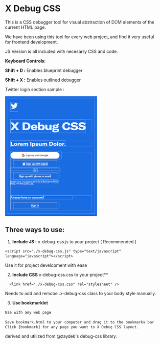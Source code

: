 # X Debug CSS

 This is a CSS debugger tool for visual abstraction of DOM elements of the current HTML page.

 We have been using this tool for every web project, and find it very useful for frontend development.


 JS Version is all included with necesarry CSS and code.

  **Keyboard Controls:**

  **Shift + D :** Enables blueprint debugger

  **Shift + X :** Enables outlined debugger

  Twitter login section sample :

  <img src="https://github.com/kozmozio/x-debug-css/blob/main/sample-twitter-login.png?raw=true" width="300"/>


## Three ways to use:


  1. **Include JS :** x-debug-css.js to your project  ( Recommended  )

  ~~~
  <script src="./x-debug-css.js" type="text/javascript" language="javascript"></script>
  ~~~

  Use it for project development with ease

  2. **Include CSS** x-debug-css.css to your project**

  ~~~
    <link href="./x-debug-css.css" rel="stylesheet" />
  ~~~

 Needs to add and remobe .x-debug-css class to your body style manually.


  3. **Use bookmarklet**

    Use with any web page

    Save bookmark.html to your computer and drag it to the bookmarks bar
    Click [bookmark] for any page you want to X Debug CSS layout.







derived and utilized from @zaydek's debug-css library.
